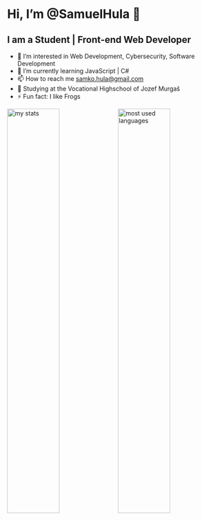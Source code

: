 # Hi, I’m @SamuelHula 👋


## I am a Student | Front-end Web Developer

- 👀 I’m interested in Web Development, Cybersecurity, Software Development
- 🌱 I’m currently learning JavaScript | C#
- 📫 How to reach me samko.hula@gmail.com
- 🏫 Studying at the Vocational Highschool of Jozef Murgaš
- ⚡ Fun fact: I like Frogs

<img alt="my stats" align="left" width="49%" src="https://github-readme-stats.vercel.app/api?username=SamuelHula&show_icons=true"/>

<img alt="most used languages" align="right" width="49%" src="https://github-readme-stats.vercel.app/api/top-langs/?username=SamuelHula&layout=compact"/>
